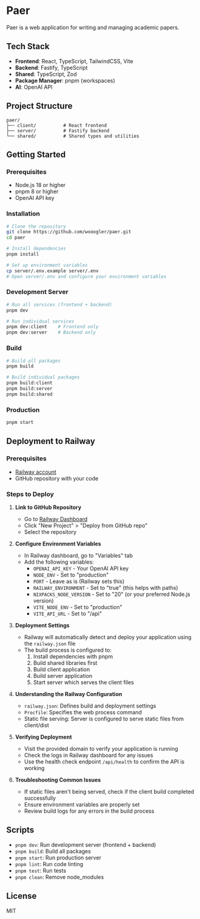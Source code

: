 # Paer

Paer is a web application for writing and managing academic papers.

## Tech Stack

- **Frontend**: React, TypeScript, TailwindCSS, Vite
- **Backend**: Fastify, TypeScript
- **Shared**: TypeScript, Zod
- **Package Manager**: pnpm (workspaces)
- **AI**: OpenAI API

## Project Structure

```
paer/
├── client/          # React frontend
├── server/          # Fastify backend
└── shared/          # Shared types and utilities
```

## Getting Started

### Prerequisites

- Node.js 18 or higher
- pnpm 8 or higher
- OpenAI API key

### Installation

```bash
# Clone the repository
git clone https://github.com/wooogler/paer.git
cd paer

# Install dependencies
pnpm install

# Set up environment variables
cp server/.env.example server/.env
# Open server/.env and configure your environment variables
```

### Development Server

```bash
# Run all services (frontend + backend)
pnpm dev

# Run individual services
pnpm dev:client    # Frontend only
pnpm dev:server    # Backend only
```

### Build

```bash
# Build all packages
pnpm build

# Build individual packages
pnpm build:client
pnpm build:server
pnpm build:shared
```

### Production

```bash
pnpm start
```

## Deployment to Railway

### Prerequisites

- [Railway account](https://railway.app/)
- GitHub repository with your code

### Steps to Deploy

1. **Link to GitHub Repository**

   - Go to [Railway Dashboard](https://railway.app/dashboard)
   - Click "New Project" > "Deploy from GitHub repo"
   - Select the repository

2. **Configure Environment Variables**

   - In Railway dashboard, go to "Variables" tab
   - Add the following variables:
     - `OPENAI_API_KEY` - Your OpenAI API key
     - `NODE_ENV` - Set to "production"
     - `PORT` - Leave as is (Railway sets this)
     - `RAILWAY_ENVIRONMENT` - Set to "true" (this helps with paths)
     - `NIXPACKS_NODE_VERSION` - Set to "20" (or your preferred Node.js version)
     - `VITE_NODE_ENV` - Set to "production"
     - `VITE_API_URL` - Set to "/api"

3. **Deployment Settings**

   - Railway will automatically detect and deploy your application using the `railway.json` file
   - The build process is configured to:
     1. Install dependencies with pnpm
     2. Build shared libraries first
     3. Build client application
     4. Build server application
     5. Start server which serves the client files

4. **Understanding the Railway Configuration**

   - `railway.json`: Defines build and deployment settings
   - `Procfile`: Specifies the web process command
   - Static file serving: Server is configured to serve static files from client/dist

5. **Verifying Deployment**

   - Visit the provided domain to verify your application is running
   - Check the logs in Railway dashboard for any issues
   - Use the health check endpoint `/api/health` to confirm the API is working

6. **Troubleshooting Common Issues**
   - If static files aren't being served, check if the client build completed successfully
   - Ensure environment variables are properly set
   - Review build logs for any errors in the build process

## Scripts

- `pnpm dev`: Run development server (frontend + backend)
- `pnpm build`: Build all packages
- `pnpm start`: Run production server
- `pnpm lint`: Run code linting
- `pnpm test`: Run tests
- `pnpm clean`: Remove node_modules

## License

MIT
